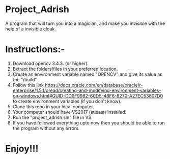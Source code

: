 # Project_Adrish
A program that will turn you into a magician, and make you invisible with the help of a invisible cloak.
# Instructions:-
1. Download opencv 3.4.3. (or higher).
2. Extract the folders/files in your preferred location.
3. Create an environment variable named "OPENCV" and give its value as the "<your opencv location>/build".
4. Follow this link https://docs.oracle.com/en/database/oracle/r-enterprise/1.5.1/oread/creating-and-modifying-environment-variables-on-windows.html#GUID-DD6F9982-60D5-48F6-8270-A27EC53807D0 to create environment variables (if you don't know).
5. Clone this repo in your local computer.
6. Your computer should have VS2017 (atleast) installed.
7. Run the "project_adrish.sln" file in VS.
8. If you have followed everything upto now then you should be able to run the program without any errors.
  
# Enjoy!!!

